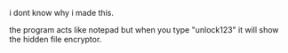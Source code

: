 i dont know why i made this.


the program acts like notepad but when you type "unlock123" it will show the hidden file encryptor.
